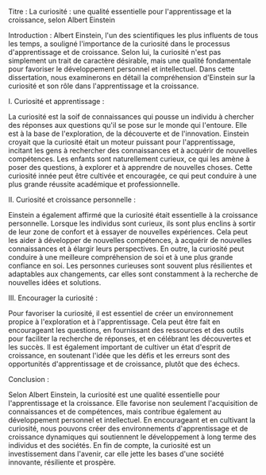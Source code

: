 Titre : La curiosité : une qualité essentielle pour l'apprentissage et la croissance, selon Albert Einstein

Introduction :
Albert Einstein, l'un des scientifiques les plus influents de tous les temps, a souligné l'importance de la curiosité dans le processus d'apprentissage et de croissance. Selon lui, la curiosité n'est pas simplement un trait de caractère désirable, mais une qualité fondamentale pour favoriser le développement personnel et intellectuel. Dans cette dissertation, nous examinerons en détail la compréhension d'Einstein sur la curiosité et son rôle dans l'apprentissage et la croissance.

I. Curiosité et apprentissage :

La curiosité est la soif de connaissances qui pousse un individu à chercher des réponses aux questions qu'il se pose sur le monde qui l'entoure. Elle est à la base de l'exploration, de la découverte et de l'innovation. Einstein croyait que la curiosité était un moteur puissant pour l'apprentissage, incitant les gens à rechercher des connaissances et à acquérir de nouvelles compétences. Les enfants sont naturellement curieux, ce qui les amène à poser des questions, à explorer et à apprendre de nouvelles choses. Cette curiosité innée peut être cultivée et encouragée, ce qui peut conduire à une plus grande réussite académique et professionnelle.

II. Curiosité et croissance personnelle : 

Einstein a également affirmé que la curiosité était essentielle à la croissance personnelle. Lorsque les individus sont curieux, ils sont plus enclins à sortir de leur zone de confort et à essayer de nouvelles expériences. Cela peut les aider à développer de nouvelles compétences, à acquérir de nouvelles connaissances et à élargir leurs perspectives. En outre, la curiosité peut conduire à une meilleure compréhension de soi et à une plus grande confiance en soi. Les personnes curieuses sont souvent plus résilientes et adaptables aux changements, car elles sont constamment à la recherche de nouvelles idées et solutions.

III. Encourager la curiosité :

Pour favoriser la curiosité, il est essentiel de créer un environnement propice à l'exploration et à l'apprentissage. Cela peut être fait en encourageant les questions, en fournissant des ressources et des outils pour faciliter la recherche de réponses, et en célébrant les découvertes et les succès. Il est également important de cultiver un état d'esprit de croissance, en soutenant l'idée que les défis et les erreurs sont des opportunités d'apprentissage et de croissance, plutôt que des échecs.

Conclusion :

Selon Albert Einstein, la curiosité est une qualité essentielle pour l'apprentissage et la croissance. Elle favorise non seulement l'acquisition de connaissances et de compétences, mais contribue également au développement personnel et intellectuel. En encourageant et en cultivant la curiosité, nous pouvons créer des environnements d'apprentissage et de croissance dynamiques qui soutiennent le développement à long terme des individus et des sociétés. En fin de compte, la curiosité est un investissement dans l'avenir, car elle jette les bases d'une société innovante, résiliente et prospère.